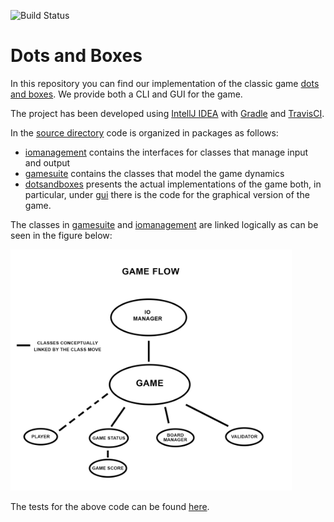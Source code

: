 ![Build Status](https://travis-ci.com/samadio/SDM_exam.svg?branch=master)

# Dots and Boxes
In this repository you can find our implementation of the classic game [dots and
boxes](https://en.wikipedia.org/wiki/Dots_and_Boxes).
We provide both a CLI and GUI for the game.

The project has been developed using [IntellJ IDEA](https://www.jetbrains.com/idea/)
with [Gradle](https://gradle.org/) and [TravisCI](https://travis-ci.org/getting_started).


In the [source directory](src/main/java) code is organized in packages as
follows:

* [iomanagement](src/main/java/iomanagement) contains the interfaces for classes
that manage input and output
* [gamesuite](src/main/java/gamesuite) contains the classes that model the game
dynamics
* [dotsandboxes](src/main/java/dotsandboxes) presents the actual implementations
of the game both, in particular, under [gui](src/main/java/dotsandboxes/gui) there
is the code for the graphical version of the game.

The classes in [gamesuite](src/main/java/gamesuite) and
[iomanagement](src/main/java/iomanagement) are linked logically as can be seen
in the figure below:

<img src="GAME.png" alt="drawing" width="450"/>




The tests for the above code can be found [here](src/test/java).
